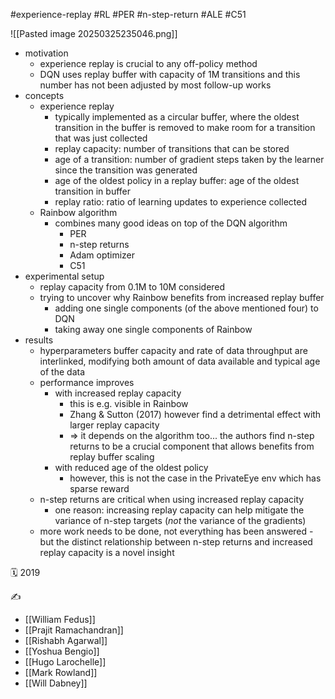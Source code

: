 #experience-replay #RL #PER #n-step-return #ALE #C51

![[Pasted image 20250325235046.png]]
- motivation
	- experience replay is crucial to any off-policy method
	- DQN uses replay buffer with capacity of 1M transitions and this number has not been adjusted by most follow-up works
- concepts
	- experience replay
		- typically implemented as a circular buffer, where the oldest transition in the buffer is removed to make room for a transition that was just collected
		- replay capacity: number of transitions that can be stored
		- age of a transition: number of gradient steps taken by the learner since the transition was generated
		- age of the oldest policy in a replay buffer: age of the oldest transition in buffer
		- replay ratio: ratio of learning updates to experience collected
	- Rainbow algorithm
		- combines many good ideas on top of the DQN algorithm
			- PER
			- n-step returns
			- Adam optimizer
			- C51
- experimental setup
	- replay capacity from 0.1M to 10M considered
	- trying to uncover why Rainbow benefits from increased replay buffer
		- adding one single components (of the above mentioned four) to DQN
		- taking away one single components of Rainbow
- results
	- hyperparameters buffer capacity and rate of data throughput are interlinked, modifying both amount of data available and typical age of the data
	- performance improves
		- with increased replay capacity
			- this is e.g. visible in Rainbow
			- Zhang & Sutton (2017) however find a detrimental effect with larger replay capacity
			- => it depends on the algorithm too... the authors find n-step returns to be a crucial component that allows benefits from replay buffer scaling
		- with reduced age of the oldest policy
			- however, this is not the case in the PrivateEye env which has sparse reward
	- n-step returns are critical when using increased replay capacity
		- one reason: increasing replay capacity can help mitigate the variance of n-step targets (*not* the variance of the gradients)
	- more work needs to be done, not everything has been answered - but the distinct relationship between n-step returns and increased replay capacity is a novel insight

🗓️ 2019

✍️
- [[William Fedus]]
- [[Prajit Ramachandran]]
- [[Rishabh Agarwal]]
- [[Yoshua Bengio]]
- [[Hugo Larochelle]]
- [[Mark Rowland]]
- [[Will Dabney]]
